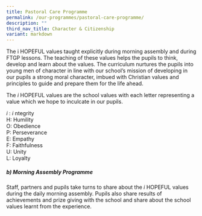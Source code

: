 ```yaml
---
title: Pastoral Care Programme
permalink: /our-programmes/pastoral-care-programme/
description: ""
third_nav_title: Character & Citizenship
variant: markdown
---
```

The i HOPEFUL values taught explicitly during morning assembly and during FTGP lessons. The teaching of these values helps the pupils to think, develop and learn about the values. The curriculum nurtures the pupils into young men of character in line with our school’s mission of developing in our pupils a strong moral character, imbued with Christian values and principles to guide and prepare them for the life ahead.

The&nbsp;*i* HOPEFUL values are the school values with each letter representing a value which we hope to inculcate in our pupils.

_i_&nbsp;:&nbsp;_i_ ntegrity  
H: Humility  
O: Obedience  
P: Perseverance  
E: Empathy  
F: Faithfulness  
U: Unity  
L: Loyalty


##### **b) Morning Assembly Programme**
Staff, partners and pupils take turns to share about the&nbsp;*i* HOPEFUL values during the daily morning assembly. Pupils also share results of achievements and prize giving with the school and share about the school values learnt from the experience.